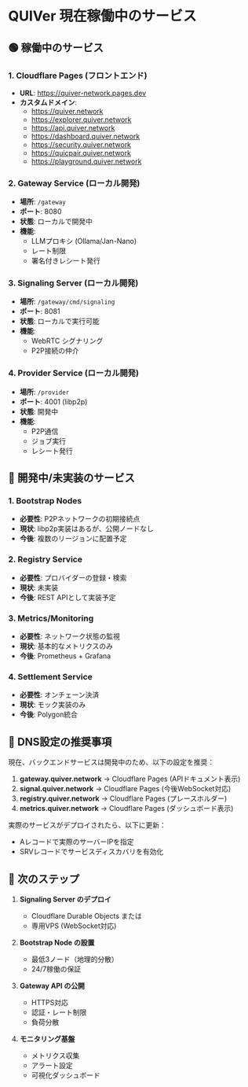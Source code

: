 # QUIVer 現在稼働中のサービス

## 🟢 稼働中のサービス

### 1. Cloudflare Pages (フロントエンド)
- **URL**: https://quiver-network.pages.dev
- **カスタムドメイン**: 
  - https://quiver.network
  - https://explorer.quiver.network
  - https://api.quiver.network
  - https://dashboard.quiver.network
  - https://security.quiver.network
  - https://quicpair.quiver.network
  - https://playground.quiver.network

### 2. Gateway Service (ローカル開発)
- **場所**: `/gateway`
- **ポート**: 8080
- **状態**: ローカルで開発中
- **機能**: 
  - LLMプロキシ (Ollama/Jan-Nano)
  - レート制限
  - 署名付きレシート発行

### 3. Signaling Server (ローカル開発)
- **場所**: `/gateway/cmd/signaling`
- **ポート**: 8081
- **状態**: ローカルで実行可能
- **機能**:
  - WebRTC シグナリング
  - P2P接続の仲介

### 4. Provider Service (ローカル開発)
- **場所**: `/provider`
- **ポート**: 4001 (libp2p)
- **状態**: 開発中
- **機能**:
  - P2P通信
  - ジョブ実行
  - レシート発行

## 🚧 開発中/未実装のサービス

### 1. Bootstrap Nodes
- **必要性**: P2Pネットワークの初期接続点
- **現状**: libp2p実装はあるが、公開ノードなし
- **今後**: 複数のリージョンに配置予定

### 2. Registry Service
- **必要性**: プロバイダーの登録・検索
- **現状**: 未実装
- **今後**: REST APIとして実装予定

### 3. Metrics/Monitoring
- **必要性**: ネットワーク状態の監視
- **現状**: 基本的なメトリクスのみ
- **今後**: Prometheus + Grafana

### 4. Settlement Service
- **必要性**: オンチェーン決済
- **現状**: モック実装のみ
- **今後**: Polygon統合

## 📝 DNS設定の推奨事項

現在、バックエンドサービスは開発中のため、以下の設定を推奨：

1. **gateway.quiver.network** → Cloudflare Pages (APIドキュメント表示)
2. **signal.quiver.network** → Cloudflare Pages (今後WebSocket対応)
3. **registry.quiver.network** → Cloudflare Pages (プレースホルダー)
4. **metrics.quiver.network** → Cloudflare Pages (ダッシュボード表示)

実際のサービスがデプロイされたら、以下に更新：
- Aレコードで実際のサーバーIPを指定
- SRVレコードでサービスディスカバリを有効化

## 🚀 次のステップ

1. **Signaling Server のデプロイ**
   - Cloudflare Durable Objects または
   - 専用VPS (WebSocket対応)

2. **Bootstrap Node の設置**
   - 最低3ノード（地理的分散）
   - 24/7稼働の保証

3. **Gateway API の公開**
   - HTTPS対応
   - 認証・レート制限
   - 負荷分散

4. **モニタリング基盤**
   - メトリクス収集
   - アラート設定
   - 可視化ダッシュボード